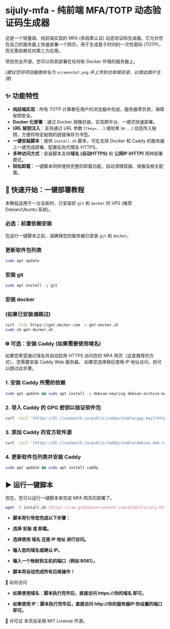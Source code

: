 # sijuly-mfa - 纯前端 MFA/TOTP 动态验证码生成器

这是一个轻量级、纯前端实现的 MFA (多因素认证) 动态验证码生成器。它允许您在自己的服务器上快速部署一个网页，用于生成基于时间的一次性密码 (TOTP)，而无需依赖任何第三方应用。

项目完全开源，您可以将其部署在任何有 Docker 环境的服务器上。

*(建议您将项目截图命名为 `screenshot.png` 并上传到仓库根目录，以使此图片生效)*

## ✨ 功能特性

- **纯前端实现**：所有 TOTP 计算都在用户的浏览器中完成，服务器零负担，保障秘钥安全。
- **Docker 化部署**：通过 Docker 镜像封装，实现跨平台、一键式快速部署。
- **URL 秘钥注入**：支持通过 URL 参数 (`?key=...`) 或哈希 (`#...`) 动态传入秘钥，方便将特定秘钥的链接保存为书签。
- **一键安装脚本**：提供 `install.sh` 脚本，可在支持 Docker 和 Caddy 的服务器上一键完成部署、配置反向代理及 HTTPS。
- **多种访问方式**：安装脚本支持**域名 (自动HTTPS)** 和 **公网IP (HTTP)** 两种部署模式。
- **轻松卸载**：一键脚本同样提供完整的卸载功能，自动清理容器、镜像及相关配置。

## 🚀 快速开始：一键部署教程

本教程适用于一台全新的、已安装好 `git` 和 `docker` 的 VPS (推荐 Debian/Ubuntu 系统)。

### 必选：前置依赖安装

在运行一键脚本之前，请确保您的服务器已安装 `git` 和 `docker`。

### 更新软件包列表
```bash
sudo apt update
```
### 安装 git
```bash
sudo apt install -y git
```
### 安装 docker
### (如果已安装请跳过)
```bash
curl -fsSL https://get.docker.com -o get-docker.sh
sudo sh get-docker.sh
```

### 🌐 可选：安装 Caddy (如果需要使用域名)
如果您希望通过域名并自动启用 HTTPS 访问您的 MFA 网页（这是推荐的方式），您需要安装 Caddy Web 服务器。
如果您选择稍后使用 IP 地址访问，则可以跳过此步骤。
### 1. 安装 Caddy 所需的依赖
```bash
sudo apt update && sudo apt install -y debian-keyring debian-archive-keyring apt-transport-https
```
### 2. 导入 Caddy 的 GPG 密钥以验证软件包
```bash
curl -1sLf '[https://dl.cloudsmith.io/public/caddy/stable/gpg.key](https://dl.cloudsmith.io/public/caddy/stable/gpg.key)' | sudo gpg --dearmor -o /usr/share/keyrings/caddy-stable-archive-keyring.gpg
```
### 3. 添加 Caddy 的官方软件源
```bash
curl -1sLf '[https://dl.cloudsmith.io/public/caddy/stable/debian.deb.txt](https://dl.cloudsmith.io/public/caddy/stable/debian.deb.txt)' | sudo tee /etc/apt/sources.list.d/caddy-stable.list
```
### 4. 更新软件包列表并安装 Caddy
```bash
sudo apt update && sudo apt install caddy
```


## ▶️ 运行一键脚本
现在，您可以运行一键脚本来完成 MFA 网页的部署了。

```bash
wget -O install.sh [https://raw.githubusercontent.com/SIJULY/sijuly-mfa/main/install.sh](https://raw.githubusercontent.com/SIJULY/sijuly-mfa/main/install.sh) && chmod +x install.sh && sudo bash install.sh
```
- **脚本将引导您完成以下步骤：**

- **选择 安装 或 卸载。**

- **选择使用 域名 还是 IP 地址 进行访问。**

- **输入您的域名或确认 IP。**

- **输入一个映射到主机的端口（例如 8081）。**

- **脚本将自动完成所有后续操作！**

🔑 如何访问
- **如果使用域名：脚本执行完毕后，直接访问 https://你的域名 即可。**

- **如果使用 IP：脚本执行完毕后，直接访问 http://你的服务器IP:你设置的端口 即可。**


📄 许可证
本项目采用 MIT License 开源。
